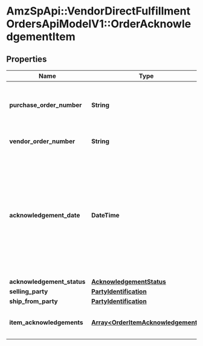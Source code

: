 # AmzSpApi::VendorDirectFulfillmentOrdersApiModelV1::OrderAcknowledgementItem

## Properties
Name | Type | Description | Notes
------------ | ------------- | ------------- | -------------
**purchase_order_number** | **String** | The purchase order number for this order. Formatting Notes: alpha-numeric code. | 
**vendor_order_number** | **String** | The vendor&#x27;s order number for this order. | 
**acknowledgement_date** | **DateTime** | The date and time when the order is acknowledged, in ISO-8601 date/time format. For example: 2018-07-16T23:00:00Z / 2018-07-16T23:00:00-05:00 / 2018-07-16T23:00:00-08:00. | 
**acknowledgement_status** | [**AcknowledgementStatus**](AcknowledgementStatus.md) |  | 
**selling_party** | [**PartyIdentification**](PartyIdentification.md) |  | 
**ship_from_party** | [**PartyIdentification**](PartyIdentification.md) |  | 
**item_acknowledgements** | [**Array&lt;OrderItemAcknowledgement&gt;**](OrderItemAcknowledgement.md) | Item details including acknowledged quantity. | 

